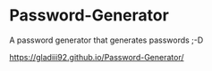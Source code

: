 # Password-Generator
A password generator that generates passwords ;-D

https://gladiii92.github.io/Password-Generator/
